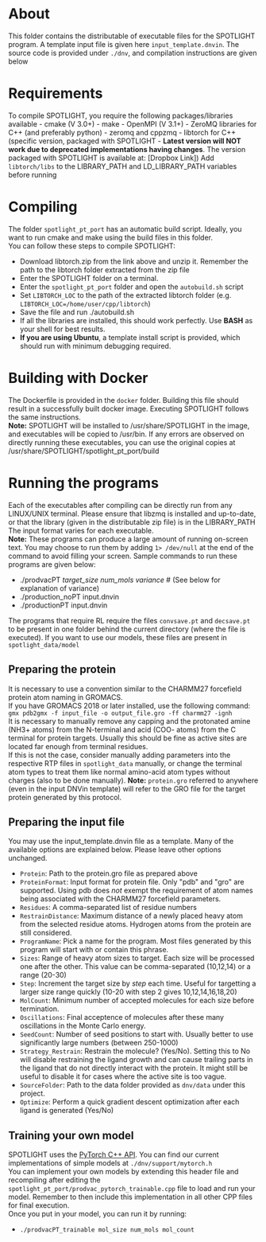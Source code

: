 # About
This folder contains the distributable of executable files for the SPOTLIGHT program. A template input file is given here `input_template.dnvin`.
The source code is provided under `./dnv`, and compilation instructions are given below

# Requirements
To compile SPOTLIGHT, you require the following packages/libraries available
    - cmake (V 3.0+)
    - make
    - OpenMPI (V 3.1+)
    - ZeroMQ libraries for C++ (and preferably python) - zeromq and cppzmq
    - libtorch for C++ (specific version, packaged with SPOTLIGHT - **Latest version will NOT work due to deprecated implementations having changes**. The version packaged with SPOTLIGHT is available at: [Dropbox Link])
    Add `libtorch/libs` to the LIBRARY\_PATH and LD\_LIBRARY\_PATH variables before running

# Compiling
The folder `spotlight_pt_port` has an automatic build script. Ideally, you want to run cmake and make using the build files in this folder.<br/>
You can follow these steps to compile SPOTLIGHT:
- Download libtorch.zip from the link above and unzip it. Remember the path to the libtorch folder extracted from the zip file
- Enter the SPOTLIGHT folder on a terminal.
- Enter the `spotlight_pt_port` folder and open the `autobuild.sh` script
- Set `LIBTORCH_LOC` to the path of the extracted libtorch folder (e.g. `LIBTORCH_LOC=/home/user/cpp/libtorch`)
- Save the file and run ./autobuild.sh
- If all the libraries are installed, this should work perfectly. Use **BASH** as your shell for best results.
- **If you are using Ubuntu**, a template install script is provided, which should run with minimum debugging required.

# Building with Docker
The Dockerfile is provided in the `docker` folder. Building this file should result in a successfully built docker image. Executing SPOTLIGHT follows the same instructions.<br/>
**Note:** SPOTLIGHT will be installed to /usr/share/SPOTLIGHT in the image, and executables will be copied to /usr/bin. If any errors are observed on directly running these executables, you can use the original copies at /usr/share/SPOTLIGHT/spotlight\_pt\_port/build

# Running the programs
Each of the executables after compiling can be directly run from any LINUX/UNIX terminal. Please ensure that libzmq is installed and up-to-date, or that the library (given in the distributable zip file) is in the LIBRARY\_PATH<br/>
The input format varies for each executable.<br/>
**Note:** These programs can produce a large amount of running on-screen text. You may choose to run them by adding `1> /dev/null` at the end of the command to avoid filling your screen.
Sample commands to run these programs are given below:

- ./prodvacPT *target\_size* *num\_mols* *variance* # (See below for explanation of variance)
- ./production\_noPT input.dnvin
- ./productionPT input.dnvin

The programs that require RL require the files `convsave.pt` and `decsave.pt` to be present in one folder behind the current directory (where the file is executed). 
If you want to use our models, these files are present in `spotlight_data/model`

## Preparing the protein
It is necessary to use a convention similar to the CHARMM27 forcefield protein atom naming in GROMACS.<br/>
If you have GROMACS 2018 or later installed, use the following command:<br/>
    `gmx pdb2gmx -f input_file -o output_file.gro -ff charmm27 -ignh`<br/>
It is necessary to manually remove any capping and the protonated amine (NH3+ atoms) from the N-terminal and acid (COO- atoms) from the C terminal for protein targets. Usually this should be fine as active sites are located far enough from terminal residues.<br/>
If this is not the case, consider manually adding parameters into the respective RTP files in `spotlight_data` manually, or change the terminal atom types to treat them like normal amino-acid atom types without charges (also to be done manually).
**Note:** `protein.gro` referred to anywhere (even in the input DNVin template) will refer to the GRO file for the target protein generated by this protocol.

## Preparing the input file
You may use the input\_template.dnvin file as a template. Many of the available options are explained below. Please leave other options unchanged.
- `Protein`: Path to the protein.gro file as prepared above
- `ProteinFormat`: Input format for protein file. Only "pdb" and "gro" are supported. Using pdb does *not* exempt the requirement of atom names being associated with the CHARMM27 forcefield parameters.
- `Residues`: A comma-separated list of residue numbers
- `RestrainDistance`: Maximum distance of a newly placed heavy atom from the selected residue atoms. Hydrogen atoms from the protein are still considered.
- `ProgramName`: Pick a name for the program. Most files generated by this program will start with or contain this phrase.
- `Sizes`: Range of heavy atom sizes to target. Each size will be processed one after the other. This value can be comma-separated (10,12,14) or a range (20-30)
- `Step`: Increment the target size by *step* each time. Useful for targetting a larger size range quickly (10-20 with step 2 gives 10,12,14,16,18,20)
- `MolCount`: Minimum number of accepted molecules for each size before termination.
- `Oscillations`: Final acceptence of molecules after these many oscillations in the Monte Carlo energy.
- `SeedCount`: Number of seed positions to start with. Usually better to use significantly large numbers (between 250-1000)
- `Strategy_Restrain`: Restrain the molecule? (Yes/No). Setting this to No will disable restraining the ligand growth and can cause trailing parts in the ligand that do not directly interact with the protein. It might still be useful to disable it for cases where the active site is too vague.
- `SourceFolder`: Path to the data folder provided as `dnv/data` under this project.
- `Optimize`: Perform a quick gradient descent optimization after each ligand is generated (Yes/No)

## Training your own model
SPOTLIGHT uses the [PyTorch C++ API](https://pytorch.org/docs/stable/cpp_index.html). You can find our current implementations of simple models at `./dnv/support/mytorch.h`<br/>
You can implement your own models by extending this header file and recompiling after editing the `spotlight_pt_port/prodvac_pytorch_trainable.cpp` file to load and run your model. Remember to then include this implementation in all other CPP files for final execution.<br/>
Once you put in your model, you can run it by running:
- `./prodvacPT_trainable mol_size num_mols mol_count`
